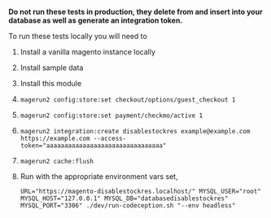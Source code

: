 **Do not run these tests in production, they delete from and insert into your database as well as generate an integration token.**

To run these tests locally you will need to 

1. Install a vanilla magento instance locally
2. Install sample data
3. Install this module
4. `magerun2 config:store:set checkout/options/guest_checkout 1` 
5. `magerun2 config:store:set payment/checkmo/active 1`
6. `magerun2 integration:create disablestockres example@example.com https://example.com --access-token="aaaaaaaaaaaaaaaaaaaaaaaaaaaaaaaa"`
6. `magerun2 cache:flush`
7. Run with the appropriate environment vars set, 
    
    ```
    URL="https://magento-disablestockres.localhost/" MYSQL_USER="root" MYSQL_HOST="127.0.0.1" MYSQL_DB="databasedisablestockres" MYSQL_PORT="3306" ./dev/run-codeception.sh "--env headless"
    ```
